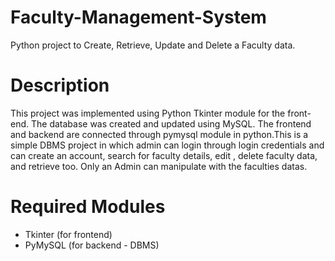 # Faculty-Management-System
Python project to Create, Retrieve, Update and Delete a Faculty data.
# Description
This project was implemented using Python Tkinter module for the front-end. The database was created and updated using MySQL. The frontend and backend are connected through pymysql module in python.This is a simple DBMS project  in which admin can login through login credentials and can create an account, search for faculty details, edit , delete faculty data, and retrieve too. Only an Admin can manipulate with the faculties datas.
# Required Modules
* Tkinter (for frontend)
* PyMySQL (for backend - DBMS)



